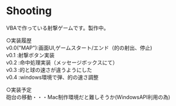 # Shooting
VBAで作っている射撃ゲームです。製作中。

○実装履歴<br>
v0.0("MAP"):画面UI,ゲームスタート/エンド（的の射出、停止)<br>
v0.1 :射撃ボタン実装<br>
v0.2 :命中処理実装（メッセージボックスにて）<br>
v0.3 :的と球の速さが違うようにした<br>
v0.4 :windows環境で弾、的の速さ調整

○実装予定<br>
砲台の移動・・・Mac制作環境だと難しそうか(WindowsAPI利用の為)
